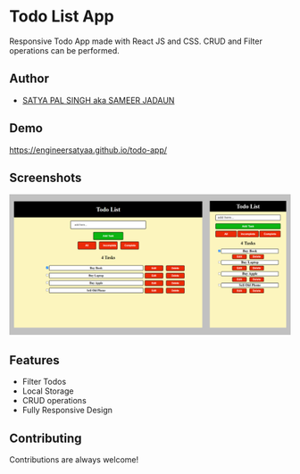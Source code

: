 
# Todo List App

Responsive Todo App made with React JS and CSS. CRUD and Filter operations can be performed.

 
## Author

- [SATYA PAL SINGH aka SAMEER JADAUN](https://www.naukri.com/mnjuser/profile?id=&orgn=homepage)


## Demo

https://engineersatyaa.github.io/todo-app/


## Screenshots

![Screenshots](https://raw.githubusercontent.com/engineersatyaa/todo-app/main/public/todoMd.jpg)




## Features

- Filter Todos
- Local Storage
- CRUD operations
- Fully Responsive Design




## Contributing

Contributions are always welcome!



